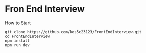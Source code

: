 # Fron End Interview

How to Start
```shell
git clone https://github.com/kos5c23123/FrontEndInterview.git
cd FrontEndInterview
npm install
npm run dev
```